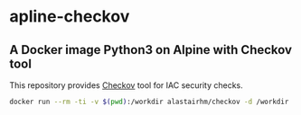 # apline-checkov

## A Docker image Python3 on Alpine with Checkov tool

This repository provides [Checkov](https://www.checkov.io/) tool for IAC security checks.


```bash
docker run --rm -ti -v $(pwd):/workdir alastairhm/checkov -d /workdir
```

